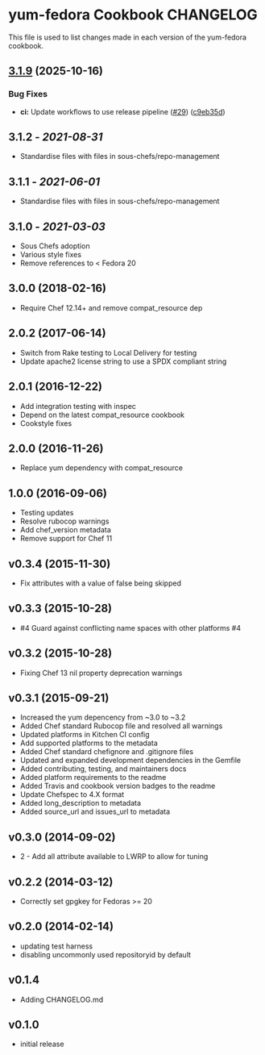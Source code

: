 # yum-fedora Cookbook CHANGELOG

This file is used to list changes made in each version of the yum-fedora cookbook.

## [3.1.9](https://github.com/sous-chefs/yum-fedora/compare/3.1.8...v3.1.9) (2025-10-16)


### Bug Fixes

* **ci:** Update workflows to use release pipeline ([#29](https://github.com/sous-chefs/yum-fedora/issues/29)) ([c9eb35d](https://github.com/sous-chefs/yum-fedora/commit/c9eb35d8fed17afb86c1b4bd8debceaba2b0255f))

## 3.1.2 - *2021-08-31*

* Standardise files with files in sous-chefs/repo-management

## 3.1.1 - *2021-06-01*

* Standardise files with files in sous-chefs/repo-management

## 3.1.0 - *2021-03-03*

* Sous Chefs adoption
* Various style fixes
* Remove references to < Fedora 20

## 3.0.0 (2018-02-16)

* Require Chef 12.14+ and remove compat_resource dep

## 2.0.2 (2017-06-14)

* Switch from Rake testing to Local Delivery for testing
* Update apache2 license string to use a SPDX compliant string

## 2.0.1 (2016-12-22)

* Add integration testing with inspec
* Depend on the latest compat_resource cookbook
* Cookstyle fixes

## 2.0.0 (2016-11-26)

* Replace yum dependency with compat_resource

## 1.0.0 (2016-09-06)

* Testing updates
* Resolve rubocop warnings
* Add chef_version metadata
* Remove support for Chef 11

## v0.3.4 (2015-11-30)

* Fix attributes with a value of false being skipped

## v0.3.3 (2015-10-28)

* #4 Guard against conflicting name spaces with other platforms #4

## v0.3.2 (2015-10-28)

* Fixing Chef 13 nil property deprecation warnings

## v0.3.1 (2015-09-21)

* Increased the yum depencency from ~3.0 to ~3.2
* Added Chef standard Rubocop file and resolved all warnings
* Updated platforms in Kitchen CI config
* Add supported platforms to the metadata
* Added Chef standard chefignore and .gitignore files
* Updated and expanded development dependencies in the Gemfile
* Added contributing, testing, and maintainers docs
* Added platform requirements to the readme
* Added Travis and cookbook version badges to the readme
* Update Chefspec to 4.X format
* Added long_description to metadata
* Added source_url and issues_url to metadata

## v0.3.0 (2014-09-02)

* 2 - Add all attribute available to LWRP to allow for tuning

## v0.2.2 (2014-03-12)

* Correctly set gpgkey for Fedoras >= 20

## v0.2.0 (2014-02-14)

* updating test harness
* disabling uncommonly used repositoryid by default

## v0.1.4

* Adding CHANGELOG.md

## v0.1.0

* initial release
